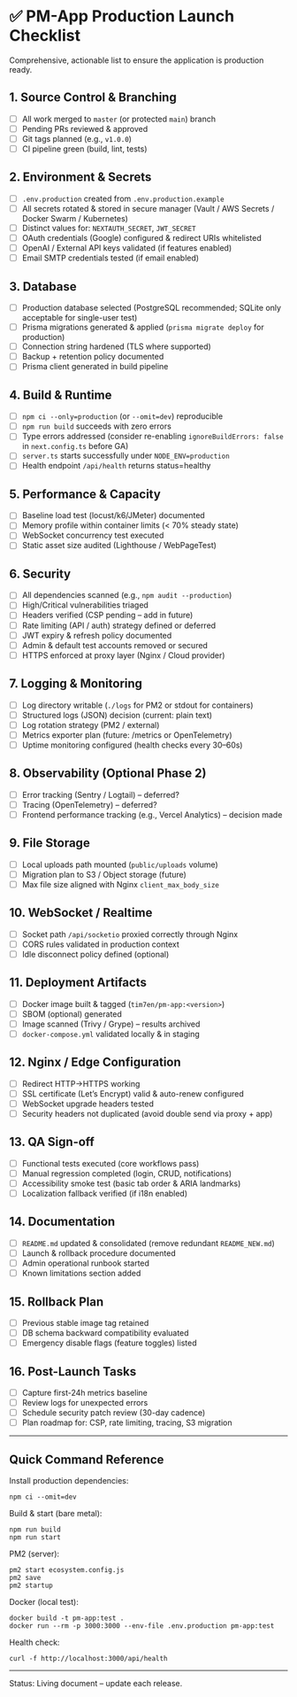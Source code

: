 # ✅ PM-App Production Launch Checklist

Comprehensive, actionable list to ensure the application is production ready.

## 1. Source Control & Branching
- [ ] All work merged to `master` (or protected `main`) branch
- [ ] Pending PRs reviewed & approved
- [ ] Git tags planned (e.g., `v1.0.0`)
- [ ] CI pipeline green (build, lint, tests)

## 2. Environment & Secrets
- [ ] `.env.production` created from `.env.production.example`
- [ ] All secrets rotated & stored in secure manager (Vault / AWS Secrets / Docker Swarm / Kubernetes)
- [ ] Distinct values for: `NEXTAUTH_SECRET`, `JWT_SECRET`
- [ ] OAuth credentials (Google) configured & redirect URIs whitelisted
- [ ] OpenAI / External API keys validated (if features enabled)
- [ ] Email SMTP credentials tested (if email enabled)

## 3. Database
- [ ] Production database selected (PostgreSQL recommended; SQLite only acceptable for single-user test)
- [ ] Prisma migrations generated & applied (`prisma migrate deploy` for production)
- [ ] Connection string hardened (TLS where supported)
- [ ] Backup + retention policy documented
- [ ] Prisma client generated in build pipeline

## 4. Build & Runtime
- [ ] `npm ci --only=production` (or `--omit=dev`) reproducible
- [ ] `npm run build` succeeds with zero errors
- [ ] Type errors addressed (consider re-enabling `ignoreBuildErrors: false` in `next.config.ts` before GA)
- [ ] `server.ts` starts successfully under `NODE_ENV=production`
- [ ] Health endpoint `/api/health` returns status=healthy

## 5. Performance & Capacity
- [ ] Baseline load test (locust/k6/JMeter) documented
- [ ] Memory profile within container limits (< 70% steady state)
- [ ] WebSocket concurrency test executed
- [ ] Static asset size audited (Lighthouse / WebPageTest)

## 6. Security
- [ ] All dependencies scanned (e.g., `npm audit --production`)
- [ ] High/Critical vulnerabilities triaged
- [ ] Headers verified (CSP pending – add in future)
- [ ] Rate limiting (API / auth) strategy defined or deferred
- [ ] JWT expiry & refresh policy documented
- [ ] Admin & default test accounts removed or secured
- [ ] HTTPS enforced at proxy layer (Nginx / Cloud provider)

## 7. Logging & Monitoring
- [ ] Log directory writable (`./logs` for PM2 or stdout for containers)
- [ ] Structured logs (JSON) decision (current: plain text)
- [ ] Log rotation strategy (PM2 / external)
- [ ] Metrics exporter plan (future: /metrics or OpenTelemetry)
- [ ] Uptime monitoring configured (health checks every 30–60s)

## 8. Observability (Optional Phase 2)
- [ ] Error tracking (Sentry / Logtail) – deferred?
- [ ] Tracing (OpenTelemetry) – deferred?
- [ ] Frontend performance tracking (e.g., Vercel Analytics) – decision made

## 9. File Storage
- [ ] Local uploads path mounted (`public/uploads` volume)
- [ ] Migration plan to S3 / Object storage (future)
- [ ] Max file size aligned with Nginx `client_max_body_size`

## 10. WebSocket / Realtime
- [ ] Socket path `/api/socketio` proxied correctly through Nginx
- [ ] CORS rules validated in production context
- [ ] Idle disconnect policy defined (optional)

## 11. Deployment Artifacts
- [ ] Docker image built & tagged (`tim7en/pm-app:<version>`)
- [ ] SBOM (optional) generated
- [ ] Image scanned (Trivy / Grype) – results archived
- [ ] `docker-compose.yml` validated locally & in staging

## 12. Nginx / Edge Configuration
- [ ] Redirect HTTP→HTTPS working
- [ ] SSL certificate (Let’s Encrypt) valid & auto-renew configured
- [ ] WebSocket upgrade headers tested
- [ ] Security headers not duplicated (avoid double send via proxy + app)

## 13. QA Sign-off
- [ ] Functional tests executed (core workflows pass)
- [ ] Manual regression completed (login, CRUD, notifications)
- [ ] Accessibility smoke test (basic tab order & ARIA landmarks)
- [ ] Localization fallback verified (if i18n enabled)

## 14. Documentation
- [ ] `README.md` updated & consolidated (remove redundant `README_NEW.md`)
- [ ] Launch & rollback procedure documented
- [ ] Admin operational runbook started
- [ ] Known limitations section added

## 15. Rollback Plan
- [ ] Previous stable image tag retained
- [ ] DB schema backward compatibility evaluated
- [ ] Emergency disable flags (feature toggles) listed

## 16. Post-Launch Tasks
- [ ] Capture first-24h metrics baseline
- [ ] Review logs for unexpected errors
- [ ] Schedule security patch review (30-day cadence)
- [ ] Plan roadmap for: CSP, rate limiting, tracing, S3 migration

---

## Quick Command Reference

Install production dependencies:
```
npm ci --omit=dev
```

Build & start (bare metal):
```
npm run build
npm run start
```

PM2 (server):
```
pm2 start ecosystem.config.js
pm2 save
pm2 startup
```

Docker (local test):
```
docker build -t pm-app:test .
docker run --rm -p 3000:3000 --env-file .env.production pm-app:test
```

Health check:
```
curl -f http://localhost:3000/api/health
```

---
Status: Living document – update each release.
